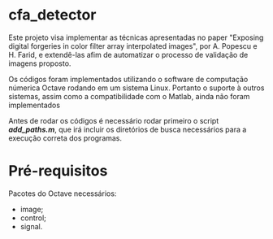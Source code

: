 # cfa_detector

Este projeto visa implementar as técnicas apresentadas no paper "Exposing digital forgeries in color filter array
interpolated images", por A. Popescu e H. Farid, e extendê-las afim de automatizar o processo de validação de imagens proposto.

Os códigos foram implementados utilizando o software de computação númerica Octave rodando em um sistema Linux. Portanto o suporte à outros sistemas, assim como a compatibilidade com o Matlab, ainda não foram implementados

Antes de rodar os códigos é necessário rodar primeiro o script ***add_paths.m***, que irá incluir os diretórios de busca necessários para a execução correta dos programas.

# Pré-requisitos

Pacotes do Octave necessários:
* image;
* control;
* signal.
